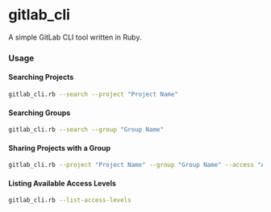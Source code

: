 # gitlab_cli
A simple GitLab CLI tool written in Ruby.

### Usage

#### Searching Projects
```bash
gitlab_cli.rb --search --project "Project Name"
```

#### Searching Groups
```bash
gitlab_cli.rb --search --group "Group Name"
```

#### Sharing Projects with a Group
```bash
gitlab_cli.rb --project "Project Name" --group "Group Name" --access "Access Level"
```

#### Listing Available Access Levels
```bash
gitlab_cli.rb --list-access-levels
```
